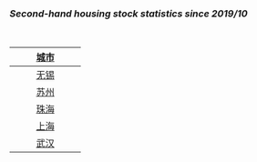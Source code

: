 ### ***Second-hand housing stock statistics since 2019/10***
<br>

| &nbsp;&nbsp;&nbsp;&nbsp;&nbsp;&nbsp;&nbsp;&nbsp;&nbsp;[城市](README.md)&nbsp;&nbsp;&nbsp;&nbsp;&nbsp;&nbsp;&nbsp;&nbsp;&nbsp; |
| :-: | 
| [无锡](Wuxi_Stock.md)|
| [苏州](Suzhou_Stock.md)|
| [珠海](Zhuhai_Stock.md) |
| [上海](Shanghai_Stock.md) |
| [武汉](Wuhan_Stock.md) |


